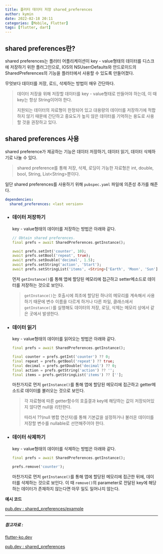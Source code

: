 ```yaml
---
title: 플러터 데이터 저장 shared_preferences
author: kymin
date: 2022-02-18 20:11
categories: [Mobile, Flutter]
tags: [flutter, dart]
---
```

## shared preferences란?

shared preferences는 플러터 어플리케이션이 key - value형태의 데이터를 디스크에 저장하기 위한 플러그인으로, IOS의 NSUserrDefaults와 안드로이드의 SharedPreferences의 기능을 플러터에서 사용할 수 있도록 만들어졌다.

무엇보다 데이터를 저장, 로드, 삭제하는 방법이 매우 간단하다.

> 데이터 저장을 위해 저장할 데이터를 key - value형태로 만들어야 하는데, 이 때 key는 항상 String이어야 한다.
>
> 지원되는 데이터의 자료형이 한정되어 있고 대용량의 데이터를 저장하기에 적합하지 않기 때문에 간단하고 중요도가 높지 않은 데이터를 기억하는 용도로 사용할 것을 권장하고 있다.

## shared preferences 사용

shared preference가 제공하는 기능은 데이터 저장하기, 데이터 읽기, 데이터 삭제하기로 나눌 수 있다.

> shared preference를 통해 저장, 삭제, 로딩이 가능한 자료형은 int, double, bool, String, List\<String\>뿐이다.

일단 shared preferences를 사용하기 위해 `pubspec.yaml` 파일에 의존성 추가를 해준다.

```yaml
dependencies:
  shared_preferences: <last version>
```

- ### **데이터 저장하기**

  key - value형태의 데이터를 저장하는 방법은 아래와 같다.

  ```dart
  // Obtain shared preferences.
  final prefs = await SharedPreferences.getInstance();
  
  await prefs.setInt('counter', 10);
  await prefs.setBool('repeat', true);
  await prefs.setDouble('decimal', 1.5);
  await prefs.setString('action', 'Start');
  await prefs.setStringList('items', <String>['Earth', 'Moon', 'Sun']);
  ```

  먼저 `getInstance()`를 통해 앱에 할당된 메모리에 접근하고 setter메소드로 데이터를 저장하는 것으로 보인다.

  > `getInstance()`는 호출시에 최초에 할당된 하나의 메모리를 계속해서 사용하기 때문에 변수 이름을 다르게 하거나 다른 파일, 클래스에서 `getInstance()`를 실행해도 데이터의 저장, 로딩, 삭제는 메모리 상에서 같은 곳에서 발생한다.



- ### **데이터 읽기**

  key - value형태의 데이터를 읽어오는 방법은 아래와 같다.

  ```dart
  final prefs = await SharedPreferences.getInstance();
  
  final counter = prefs.getInt('counter') ?? 0;
  final repeat = prefs.getBool('repeat') ?? true;
  final decimal = prefs.getDouble('decimal') ?? 0;
  final action = prefs.getString('action') ?? '';
  final items = prefs.getStringList('items') ?? [''];
  ```

  마찬가지로 먼저 `getInstance()`를 통해 앱에 할당된 메모리에 접근하고 getter메소드로 데이터를 불러오는 것으로 보인다.

  >각 자료형에 따른 getter함수의 호출결과 key에 해당하는 값이 저장되어있지 않다면 null을 리턴한다.
  >
  >따라서 ??(null 병합 연산자)를 통해 기본값을 설정하거나 불러온 데이터를 저장할 변수를 nullable로 선언해주어야 한다.



- ### **데이터 삭제하기**

  key - value형태의 데이터를 삭제하는 방법은 아래와 같다.

  ```dart
  final prefs = await SharedPreferences.getInstance();
  
  prefs.remove('counter');
  ```

  마찬가지로 먼저 `getInstance()`를 통해 앱에 할당된 메모리에 접근한 뒤에,  데이터를 삭제하는 것으로 보인다. 이 때 `remove()`의 parameter로 전달된 key에 해당하는 데이터가 존재하지 않는다면 아무 일도 일어나지 않는다.

**예시 코드**

[pub.dev : shared_preferences/example](https://pub.dev/packages/shared_preferences/example)

-----------------------

##### 참고자료 : 

[flutter-ko.dev](https://flutter-ko.dev/docs/cookbook/persistence/key-value)

[pub.dev : shared_preferences](https://nomad-programmer.tistory.com/263)

